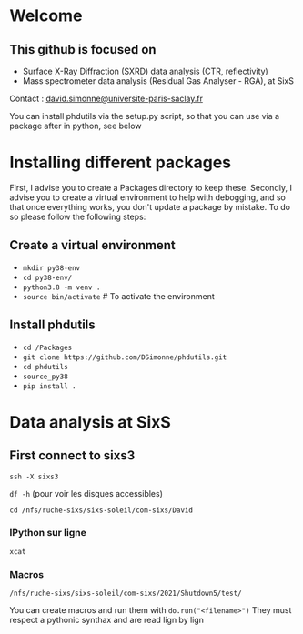 # Welcome 

## This github is focused on
* Surface X-Ray Diffraction (SXRD) data analysis (CTR, reflectivity)
* Mass spectrometer data analysis (Residual Gas Analyser - RGA), at SixS

Contact : david.simonne@universite-paris-saclay.fr

You can install phdutils via the setup.py script, so that you can use via a package after in python, see below

# Installing different packages

First, I advise you to create a Packages directory to keep these.
Secondly, I advise you to create a virtual environment to help with debogging, and so that once everything works, you don't update a package by mistake. To do so please follow the following steps:

## Create a virtual environment

* `mkdir py38-env`
* `cd py38-env/`
* `python3.8 -m venv .`
* `source bin/activate` # To activate the environment

## Install phdutils
* `cd /Packages`
* `git clone https://github.com/DSimonne/phdutils.git`
* `cd phdutils`
* `source_py38`
* `pip install .`

# Data analysis at SixS

## First connect to sixs3
`ssh -X sixs3`

`df -h` (pour voir les disques accessibles)

`cd /nfs/ruche-sixs/sixs-soleil/com-sixs/David`

### IPython sur ligne

`xcat`

### Macros

`/nfs/ruche-sixs/sixs-soleil/com-sixs/2021/Shutdown5/test/`

You can create macros and run them with `do.run("<filename>")`
They must respect a pythonic synthax and are read lign by lign